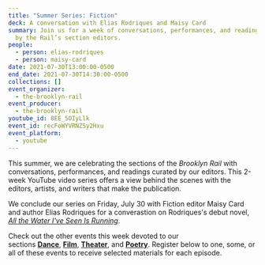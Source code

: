 ```yaml
---
title: "Summer Series: Fiction"
deck: A conversation with Elias Rodriques and Maisy Card
summary: Join us for a week of conversations, performances, and readings curated
  by the Rail’s section editors.
people:
  - person: elias-rodriques
  - person: maisy-card
date: 2021-07-30T13:00:00-0500
end_date: 2021-07-30T14:30:00-0500
collections: []
event_organizer:
  - the-brooklyn-rail
event_producer:
  - the-brooklyn-rail
youtube_id: 8EE_5OIyLlk
event_id: recFoWYVRNZSy2Hxu
event_platform:
  - youtube
---
```

This summer, we are celebrating the sections of the *Brooklyn Rail* with conversations, performances, and readings curated by our editors. This 2-week YouTube video series offers a view behind the scenes with the editors, artists, and writers that make the publication.

We conclude our series on Friday, July 30 with Fiction editor Maisy Card and author Elias Rodriques for a converastion on Rodriques's debut novel, *[All the Water I've Seen Is Running](https://wwnorton.com/books/9780393540796)*. 

Check out the other events this week devoted to our sections [](https://brooklynrail.org/events/2021/07/20/summer-series-artseen-and-artonic/)[](https://brooklynrail.org/events/2021/07/19/summer-series-field-notes/)**[Dance](https://brooklynrail.org/events/2021/07/26/summer-series-dance/)**, **[Film](https://brooklynrail.org/events/2021/07/27/summer-series-film/)**, **[Theater](https://brooklynrail.org/events/2021/07/28/summer-series-theater/)**, and **[Poetry](https://brooklynrail.org/events/2021/07/29/summer-series-poetry/)**. Register below to one, some, or all of these events to receive selected materials for each episode.